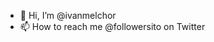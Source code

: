 - 👋 Hi, I’m @ivanmelchor
- 📫 How to reach me @followersito on Twitter

<!---
ivanmelchor/ivanmelchor is a ✨ special ✨ repository because its `README.md` (this file) appears on your GitHub profile.
You can click the Preview link to take a look at your changes.
--->

